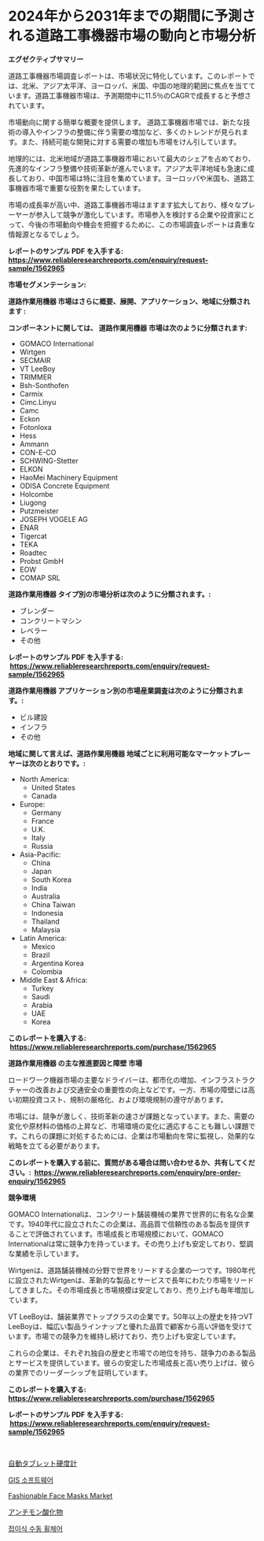 <p><h1>2024年から2031年までの期間に予測される道路工事機器市場の動向と市場分析</h1></p><p><strong>エグゼクティブサマリー</strong></p>
<p><p>道路工事機器市場調査レポートは、市場状況に特化しています。このレポートでは、北米、アジア太平洋、ヨーロッパ、米国、中国の地理的範囲に焦点を当てています。道路工事機器市場は、予測期間中に11.5％のCAGRで成長すると予想されています。</p><p>市場動向に関する簡単な概要を提供します。 道路工事機器市場では、新たな技術の導入やインフラの整備に伴う需要の増加など、多くのトレンドが見られます。また、持続可能な開発に対する需要の増加も市場をけん引しています。</p><p>地理的には、北米地域が道路工事機器市場において最大のシェアを占めており、先進的なインフラ整備や技術革新が進んでいます。アジア太平洋地域も急速に成長しており、中国市場は特に注目を集めています。ヨーロッパや米国も、道路工事機器市場で重要な役割を果たしています。</p><p>市場の成長率が高い中、道路工事機器市場はますます拡大しており、様々なプレーヤーが参入して競争が激化しています。市場参入を検討する企業や投資家にとって、今後の市場動向や機会を把握するために、この市場調査レポートは貴重な情報源となるでしょう。</p></p>
<p><strong>レポートのサンプル PDF を入手する: <a href="https://www.reliableresearchreports.com/enquiry/request-sample/1562965">https://www.reliableresearchreports.com/enquiry/request-sample/1562965</a></strong></p>
<p><strong>市場セグメンテーション:</strong></p>
<p><strong> 道路作業用機器 市場はさらに概要、展開、アプリケーション、地域に分類されます :</strong></p>
<p><strong>コンポーネントに関しては、 道路作業用機器 市場は次のように分類されます: &nbsp;</strong></p>
<p><ul><li>GOMACO International</li><li>Wirtgen</li><li>SECMAIR</li><li>VT LeeBoy</li><li>TRIMMER</li><li>Bsh-Sonthofen</li><li>Carmix</li><li>Cimc.Linyu</li><li>Camc</li><li>Eckon</li><li>Fotonloxa</li><li>Hess</li><li>Ammann</li><li>CON-E-CO</li><li>SCHWING-Stetter</li><li>ELKON</li><li>HaoMei Machinery Equipment</li><li>ODISA Concrete Equipment</li><li>Holcombe</li><li>Liugong</li><li>Putzmeister</li><li>JOSEPH VOGELE AG</li><li>ENAR</li><li>Tigercat</li><li>TEKA</li><li>Roadtec</li><li>Probst GmbH</li><li>EOW</li><li>COMAP SRL</li></ul></p>
<p><strong> 道路作業用機器 タイプ別の市場分析は次のように分類されます。:</strong></p>
<p><ul><li>ブレンダー</li><li>コンクリートマシン</li><li>レベラー</li><li>その他</li></ul></p>
<p><strong>レポートのサンプル PDF を入手する: &nbsp;<a href="https://www.reliableresearchreports.com/enquiry/request-sample/1562965">https://www.reliableresearchreports.com/enquiry/request-sample/1562965</a></strong></p>
<p><strong> 道路作業用機器 アプリケーション別の市場産業調査は次のように分類されます。:</strong></p>
<p><ul><li>ビル建設</li><li>インフラ</li><li>その他</li></ul></p>
<p><strong>地域に関して言えば、道路作業用機器 地域ごとに利用可能なマーケットプレーヤーは次のとおりです。:</strong></p>
<p><ul>
    <li>
        North America:
        <ul>
            <li>United States</li>
            <li>Canada</li>
        </ul>
    </li>
    <li>
        Europe:
        <ul>
            <li>Germany</li>
            <li>France</li>
            <li>U.K.</li>
            <li>Italy</li>
            <li>Russia</li>
        </ul>
    </li>
    <li>
        Asia-Pacific:
        <ul>
            <li>China</li>
            <li>Japan</li>
            <li>South Korea</li>
            <li>India</li>
            <li>Australia</li>
            <li>China Taiwan</li>
            <li>Indonesia</li>
            <li>Thailand</li>
            <li>Malaysia</li>
        </ul>
    </li>
    <li>
        Latin America:
        <ul>
            <li>Mexico</li>
            <li>Brazil</li>
            <li>Argentina Korea</li>
            <li>Colombia</li>
        </ul>
    </li>
    <li>
        Middle East & Africa:
        <ul>
            <li>Turkey</li>
            <li>Saudi</li>
            <li>Arabia</li>
            <li>UAE</li>
            <li>Korea</li>
        </ul>
    </li>
    </ul></p>
<p><strong>このレポートを購入する: &nbsp;<a href="https://www.reliableresearchreports.com/purchase/1562965">https://www.reliableresearchreports.com/purchase/1562965</a></strong></p>
<p><strong>道路作業用機器 の主な推進要因と障壁 市場</strong></p>
<p><p>ロードワーク機器市場の主要なドライバーは、都市化の増加、インフラストラクチャーの改善および交通安全の重要性の向上などです。一方、市場の障壁には高い初期投資コスト、規制の厳格化、および環境規制の遵守があります。</p><p>市場には、競争が激しく、技術革新の速さが課題となっています。また、需要の変化や原材料の価格の上昇など、市場環境の変化に適応することも難しい課題です。これらの課題に対処するためには、企業は市場動向を常に監視し、効果的な戦略を立てる必要があります。</p></p>
<p><strong>このレポートを購入する前に、質問がある場合は問い合わせるか、共有してください。:&nbsp; <a href="https://www.reliableresearchreports.com/enquiry/pre-order-enquiry/1562965">https://www.reliableresearchreports.com/enquiry/pre-order-enquiry/1562965</a></strong></p>
<p><strong>競争環境</strong></p>
<p><p>GOMACO Internationalは、コンクリート舗装機械の業界で世界的に有名な企業です。1940年代に設立されたこの企業は、高品質で信頼性のある製品を提供することで評価されています。市場成長と市場規模において、GOMACO Internationalは常に競争力を持っています。その売り上げも安定しており、堅調な業績を示しています。</p><p>Wirtgenは、道路舗装機械の分野で世界をリードする企業の一つです。1980年代に設立されたWirtgenは、革新的な製品とサービスで長年にわたり市場をリードしてきました。その市場成長と市場規模は安定しており、売り上げも毎年増加しています。</p><p>VT LeeBoyは、舗装業界でトップクラスの企業です。50年以上の歴史を持つVT LeeBoyは、幅広い製品ラインナップと優れた品質で顧客から高い評価を受けています。市場での競争力を維持し続けており、売り上げも安定しています。</p><p>これらの企業は、それぞれ独自の歴史と市場での地位を持ち、競争力のある製品とサービスを提供しています。彼らの安定した市場成長と高い売り上げは、彼らの業界でのリーダーシップを証明しています。</p></p>
<p><strong>このレポートを購入する: &nbsp; <a href="https://www.reliableresearchreports.com/purchase/1562965">https://www.reliableresearchreports.com/purchase/1562965</a></strong></p>
<p><strong>レポートのサンプル PDF を入手する: &nbsp;<a href="https://www.reliableresearchreports.com/enquiry/request-sample/1562965">https://www.reliableresearchreports.com/enquiry/request-sample/1562965</a></strong><strong></strong></p>
<p>&nbsp;</p>
<p><p><a href="https://github.com/cnnriuez22368/Market-Research-Report-List-1/blob/main/60243215081.md">自動タブレット硬度計</a></p><p><a href="https://medium.com/@jackiefauhey9089475/%EC%A7%80%EC%98%A4%EC%9D%B8%ED%8F%AC%EB%A7%A4%ED%8B%B1%EC%8A%A4-%EC%86%8C%ED%94%84%ED%8A%B8%EC%9B%A8%EC%96%B4-%EC%8B%9C%EC%9E%A5-%EC%A0%90%EC%9C%A0%EC%9C%A8-%EC%A7%84%ED%99%94-%EB%B0%8F-%EC%8B%9C%EC%9E%A5-%EC%84%B1%EC%9E%A5-%EC%B6%94%EC%84%B8-2024-2031-74281946666e">GIS 소프트웨어</a></p><p><a href="https://issuu.com/reportprime-2/docs/fashionable-face-masks-market-size-2030.pptx">Fashionable Face Masks Market</a></p><p><a href="https://medium.com/@briaabshire64/%E3%82%A2%E3%83%B3%E3%83%81%E3%83%A2%E3%83%B3%E9%85%B8%E5%8C%96%E7%89%A9%E5%B8%82%E5%A0%B4-2031%E5%B9%B4%E3%81%BE%E3%81%A7%E3%81%AE%E6%88%90%E5%8A%9F%E3%81%99%E3%82%8B%E3%83%93%E3%82%B8%E3%83%8D%E3%82%B9%E6%88%A6%E7%95%A5%E3%81%AE%E9%8D%B5%E3%82%92%E4%BA%88%E6%B8%AC-1982f4bed099">アンチモン酸化物</a></p><p><a href="https://github.com/vs10l4sfg5c/Market-Research-Report-List-1/blob/main/34961214654.md">접이식 수동 휠체어</a></p></p>